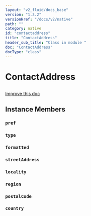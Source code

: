 ```yaml
---
layout: "v2_fluid/docs_base"
version: "1.3.2"
versionHref: "/docs/v2/native"
path: ""
category: native
id: "contactaddress"
title: "ContactAddress"
header_sub_title: "Class in module "
doc: "ContactAddress"
docType: "class"
---
```









<h1 class="api-title">

  
  ContactAddress
  

  

  

</h1>

<a class="improve-v2-docs" href="http://github.com/driftyco/ionic-native/edit/master/-native/src/plugins/contacts.ts#L143">
  Improve this doc
</a>





<!-- decorators --><!-- @usage tag -->


<!-- @property tags -->


<!-- methods on the class -->

<h2>Instance Members</h2>

<div id="pref"></div>

<h3>
  <code>pref</code>
  

</h3>












<div id="type"></div>

<h3>
  <code>type</code>
  

</h3>












<div id="formatted"></div>

<h3>
  <code>formatted</code>
  

</h3>












<div id="streetAddress"></div>

<h3>
  <code>streetAddress</code>
  

</h3>












<div id="locality"></div>

<h3>
  <code>locality</code>
  

</h3>












<div id="region"></div>

<h3>
  <code>region</code>
  

</h3>












<div id="postalCode"></div>

<h3>
  <code>postalCode</code>
  

</h3>












<div id="country"></div>

<h3>
  <code>country</code>
  

</h3>












<!-- related link --><!-- end content block -->


<!-- end body block -->

